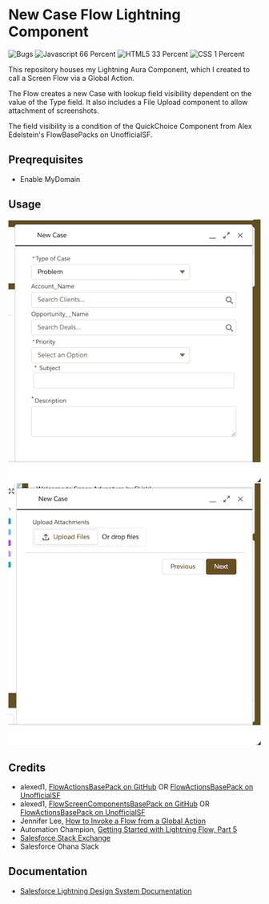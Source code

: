 # New Case Flow Lightning Component

![Bugs](https://img.shields.io/github/issues/smlisk0630/NewCaseFlowComponent)
![Javascript 66 Percent](https://img.shields.io/badge/javascript-66%25-blue)
![HTML5 33 Percent](https://img.shields.io/badge/html-33%25-purple)
![CSS 1 Percent](https://img.shields.io/badge/css-1%25-ff69b4)

This repository houses my Lightning Aura Component, which I created to call a Screen Flow via a Global Action.

The Flow creates a new Case with lookup field visibility dependent on the value of the Type field. It also includes a File Upload component to allow attachment of screenshots.

The field visibility is a condition of the QuickChoice Component from Alex Edelstein's FlowBasePacks on UnofficialSF.

## Preqrequisites
- Enable MyDomain

## Usage
![New Case Form Screen 1](assets/images/NewCaseForm1.png)
![New Case Form Screen 2](assets/images/NewCaseForm3.png)

## Credits

- alexed1, [FlowActionsBasePack on GitHub](https://github.com/alexed1/LightningFlowComponents/tree/master/flow_action_components/FlowActionsBasePack) OR [FlowActionsBasePack on UnofficialSF](https://unofficialsf.com/flow-action-and-screen-component-basepacks/)
- alexed1, [FlowScreenComponentsBasePack on GitHub](https://github.com/alexed1/LightningFlowComponents/tree/master/flow_screen_components/FlowScreenComponentsBasePack) OR [FlowActionsBasePack on UnofficialSF](https://unofficialsf.com/flow-action-and-screen-component-basepacks/)
- Jennifer Lee, [How to Invoke a Flow from a Global Action](https://jenwlee.com/2018/05/08/invoke-a-flow-from-a-global-action/)
- Automation Champion, [Getting Started with Lightning Flow, Part 5](https://automationchampion.com/2019/10/15/getting-started-with-lightning-flow-part-5-dynamic-flow-screen-what-is-not-to-love/)
- [Salesforce Stack Exchange](https://salesforce.stackexchange.com/)
- Salesforce Ohana Slack

## Documentation

- [Salesforce Lightning Design System Documentation](https://www.lightningdesignsystem.com/)
